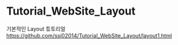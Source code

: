 # Tutorial_WebSite_Layout
기본적인 Layout 튜토리얼
https://github.com/ssi02014/Tutorial_WebSite_Layout/layout1.html
